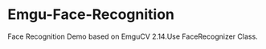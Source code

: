 Emgu-Face-Recognition
=====================

Face Recognition Demo based on EmguCV 2.14.Use FaceRecognizer Class.